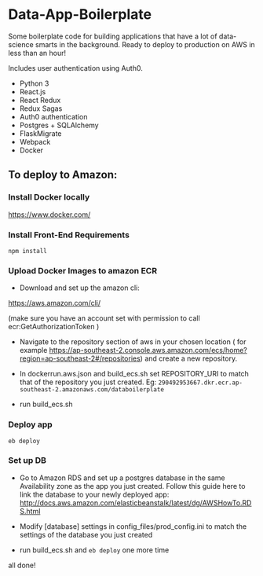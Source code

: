 # Data-App-Boilerplate

Some boilerplate code for building applications that have a lot of data-science smarts in the background.
Ready to deploy to production on AWS in less than an hour!

Includes user authentication using Auth0.
- Python 3
- React.js
- React Redux
- Redux Sagas
- Auth0 authentication
- Postgres + SQLAlchemy
- FlaskMigrate
- Webpack
- Docker



## To deploy to Amazon:
### Install Docker locally
https://www.docker.com/

### Install Front-End Requirements
```
npm install
```

### Upload Docker Images to amazon ECR 
- Download and set up the amazon cli:

https://aws.amazon.com/cli/

(make sure you have an account set with permission to call ecr:GetAuthorizationToken )

- Navigate to the repository section of aws in your chosen location ( for example https://ap-southeast-2.console.aws.amazon.com/ecs/home?region=ap-southeast-2#/repositories)
 and create a new repository.
 
- In dockerrun.aws.json and build_ecs.sh set REPOSITORY_URI to match that of the repository you just created. Eg:
`290492953667.dkr.ecr.ap-southeast-2.amazonaws.com/databoilerplate`
- run build_ecs.sh

### Deploy app
```
eb deploy
```

### Set up DB
- Go to Amazon RDS and set up a postgres database in the same Availability zone as the app you just created.
Follow this guide here to link the database to your newly deployed app:
http://docs.aws.amazon.com/elasticbeanstalk/latest/dg/AWSHowTo.RDS.html

- Modify [database] settings in config_files/prod_config.ini to match the settings of the database you just created

- run build_ecs.sh and `eb deploy` one more time

all done!

